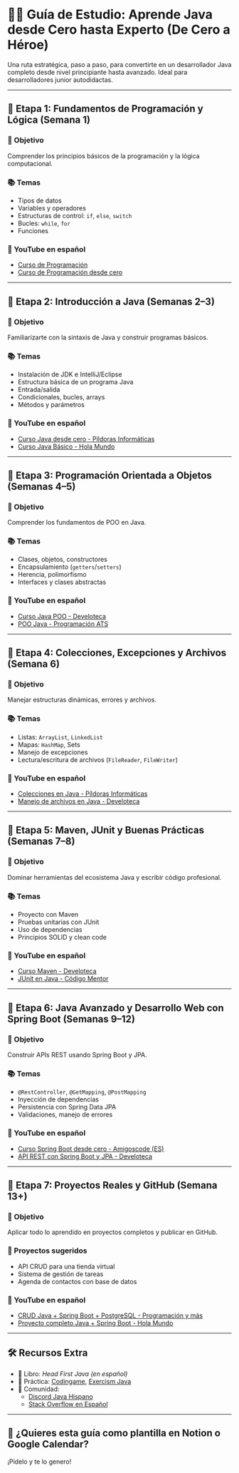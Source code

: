 # 🧑‍💻 Guía de Estudio: Aprende Java desde Cero hasta Experto (De Cero a Héroe)

Una ruta estratégica, paso a paso, para convertirte en un desarrollador Java completo desde nivel principiante hasta avanzado. Ideal para desarrolladores junior autodidactas.

---

## 🧭 Etapa 1: Fundamentos de Programación y Lógica (Semana 1)

### 🎯 Objetivo
Comprender los principios básicos de la programación y la lógica computacional.

### 📚 Temas
- Tipos de datos
- Variables y operadores
- Estructuras de control: `if`, `else`, `switch`
- Bucles: `while`, `for`
- Funciones

### 🎥 YouTube en español
- [Curso de Programación ](https://www.youtube.com/watch?v=qxXcI56NfnE&t=269s&ab_channel=TodoCode)
- [Curso de Programación desde cero](https://www.youtube.com/watch?v=oz9wPzx6-ew&ab_channel=ProgramandoenJAVA)

---

## 🧭 Etapa 2: Introducción a Java (Semanas 2–3)

### 🎯 Objetivo
Familiarizarte con la sintaxis de Java y construir programas básicos.

### 📚 Temas
- Instalación de JDK e IntelliJ/Eclipse
- Estructura básica de un programa Java
- Entrada/salida
- Condicionales, bucles, arrays
- Métodos y parámetros

### 🎥 YouTube en español
- [Curso Java desde cero - Píldoras Informáticas](https://www.youtube.com/playlist?list=PLU8oAlHdN5BmpIQGDSHo5e1r4ZYWQ8m4B)
- [Curso Java Básico - Hola Mundo](https://www.youtube.com/playlist?list=PLM-p96nOrGcUszBhd8_fzKzJ2aW31x2Vj)

---

## 🧭 Etapa 3: Programación Orientada a Objetos (Semanas 4–5)

### 🎯 Objetivo
Comprender los fundamentos de POO en Java.

### 📚 Temas
- Clases, objetos, constructores
- Encapsulamiento (`getters`/`setters`)
- Herencia, polimorfismo
- Interfaces y clases abstractas

### 🎥 YouTube en español
- [Curso Java POO - Develoteca](https://www.youtube.com/playlist?list=PLynWqC8xNsnU_b0Ul1sNztYjUpyC1H2jN)
- [POO Java - Programación ATS](https://www.youtube.com/playlist?list=PLWtYZ2ejMVJkP5LWrhNy3UU5HGq8U-LWT)

---

## 🧭 Etapa 4: Colecciones, Excepciones y Archivos (Semana 6)

### 🎯 Objetivo
Manejar estructuras dinámicas, errores y archivos.

### 📚 Temas
- Listas: `ArrayList`, `LinkedList`
- Mapas: `HashMap`, Sets
- Manejo de excepciones
- Lectura/escritura de archivos (`FileReader`, `FileWriter`)

### 🎥 YouTube en español
- [Colecciones en Java - Píldoras Informáticas](https://www.youtube.com/playlist?list=PLU8oAlHdN5Bm3rFzjtZq7dKSmfbG0a0V6)
- [Manejo de archivos en Java - Develoteca](https://www.youtube.com/watch?v=GTV0u7QwyLI)

---

## 🧭 Etapa 5: Maven, JUnit y Buenas Prácticas (Semanas 7–8)

### 🎯 Objetivo
Dominar herramientas del ecosistema Java y escribir código profesional.

### 📚 Temas
- Proyecto con Maven
- Pruebas unitarias con JUnit
- Uso de dependencias
- Principios SOLID y clean code

### 🎥 YouTube en español
- [Curso Maven - Develoteca](https://www.youtube.com/watch?v=CKdEUT8gCDA)
- [JUnit en Java - Código Mentor](https://www.youtube.com/playlist?list=PLhSj3UTs2_yV1emGv5iOMnCcP_L0_n4Ul)

---

## 🧭 Etapa 6: Java Avanzado y Desarrollo Web con Spring Boot (Semanas 9–12)

### 🎯 Objetivo
Construir APIs REST usando Spring Boot y JPA.

### 📚 Temas
- `@RestController`, `@GetMapping`, `@PostMapping`
- Inyección de dependencias
- Persistencia con Spring Data JPA
- Validaciones, manejo de errores

### 🎥 YouTube en español
- [Curso Spring Boot desde cero - Amigoscode (ES)](https://www.youtube.com/watch?v=msXL2a4OBO4)
- [API REST con Spring Boot y JPA - Develoteca](https://www.youtube.com/playlist?list=PLynWqC8xNsnWvhczGgoaKSkx5KJxy9aJz)

---

## 🧭 Etapa 7: Proyectos Reales y GitHub (Semana 13+)

### 🎯 Objetivo
Aplicar todo lo aprendido en proyectos completos y publicar en GitHub.

### 🧪 Proyectos sugeridos
- API CRUD para una tienda virtual
- Sistema de gestión de tareas
- Agenda de contactos con base de datos

### 🎥 YouTube en español
- [CRUD Java + Spring Boot + PostgreSQL - Programación y más](https://www.youtube.com/watch?v=vPpQ2D3D-_Y)
- [Proyecto completo Java + Spring Boot - Hola Mundo](https://www.youtube.com/playlist?list=PLM-p96nOrGcUzCG41aTayDkNKraGFoMiH)

---

## 🛠 Recursos Extra

- 📘 Libro: _Head First Java (en español)_
- 🧠 Práctica: [Codingame](https://www.codingame.com/), [Exercism Java](https://exercism.org/tracks/java)
- 👥 Comunidad:
  - [Discord Java Hispano](https://discord.gg/NdKjGAT)
  - [Stack Overflow en Español](https://es.stackoverflow.com/)

---

## 📅 ¿Quieres esta guía como plantilla en Notion o Google Calendar?
¡Pídelo y te lo genero!
